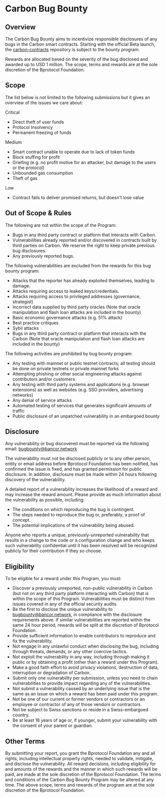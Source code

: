 ﻿# Carbon Bug Bounty

## Overview

The Carbon Bug Bounty aims to incentivize responsible disclosures of any bugs in the Carbon smart contracts. Starting with the official Beta launch, the [carbon-contracts](https://github.com/bancorprotocol/carbon-contracts) repository is subject to the bounty program.

Rewards are allocated based on the severity of the bug disclosed and awarded up to USD 1 million. The scope, terms and rewards are at the sole discretion of the Bprotocol Foundation.

## Scope

The list below is not limited to the following submissions but it gives an overview of the issues we care about:

Critical

-   Direct theft of user funds
-   Protocol Insolvency
-   Permanent freezing of funds

Medium

-   Smart contract unable to operate due to lack of token funds
-   Block stuffing for profit
-   Griefing (e.g. no profit motive for an attacker, but damage to the users or the protocol)
-   Unbounded gas consumption
-   Theft of gas

Low

-   Contract fails to deliver promised returns, but doesn't lose value

## Out of Scope & Rules

The following are not within the scope of the Program:

-   Bugs in any third party contract or platform that interacts with Carbon.
-   Vulnerabilities already reported and/or discovered in contracts built by third parties on Carbon. We reserve the right to keep private previous bug disclosures.
-   Any previously reported bugs.

The following vulnerabilities are excluded from the rewards for this bug bounty program:

-   Attacks that the reporter has already exploited themselves, leading to damage.
-   Attacks requiring access to leaked keys/credentials.
-   Attacks requiring access to privileged addresses (governance, strategist)
-   Incorrect data supplied by third party oracles (Note that oracle manipulation and flash loan attacks are included in the bounty)
-   Basic economic governance attacks (e.g. 51% attack)
-   Best practice critiques
-   Sybil attacks
-   Bugs in any third party contract or platform that interacts with the Carbon (Note that oracle manipulation and flash loan attacks are included in the bounty)

The following activities are prohibited by bug bounty program:

-   Any testing with mainnet or public testnet contracts; all testing should be done on private testnets or private mainnet forks
-   Attempting phishing or other social engineering attacks against contributors and/or customers
-   Any testing with third party systems and applications (e.g. browser extensions) as well as websites (e.g. SSO providers, advertising networks)
-   Any denial of service attacks
-   Automated testing of services that generates significant amounts of traffic
-   Public disclosure of an unpatched vulnerability in an embargoed bounty

## Disclosure

Any vulnerability or bug discovered must be reported via the following email: bugbounty@bancor.network

The vulnerability must not be disclosed publicly or to any other person, entity or email address before Bprotocol Foundation has been notified, has confirmed the issue is fixed, and has granted permission for public disclosure. In addition, disclosure must be made within 24 hours following discovery of the vulnerability.

A detailed report of a vulnerability increases the likelihood of a reward and may increase the reward amount. Please provide as much information about the vulnerability as possible, including:

-   The conditions on which reproducing the bug is contingent.
-   The steps needed to reproduce the bug or, preferably, a proof of concept.
-   The potential implications of the vulnerability being abused.

Anyone who reports a unique, previously-unreported vulnerability that results in a change to the code or a configuration change and who keeps such vulnerability confidential until it has been resolved will be recognized publicly for their contribution if they so choose.

## Eligibility

To be eligible for a reward under this Program, you must:

-   Discover a previously unreported, non-public vulnerability in Carbon (but not on any third party platform interacting with Carbon) that is within the scope of this Program. Vulnerabilities must be distinct from issues covered in any of the official security audits.
-   Be the first to disclose the unique vulnerability to bugbounty@bancor.network, in compliance with the disclosure requirements above. If similar vulnerabilities are reported within the same 24 hour period, rewards will be split at the discretion of Bprotocol Foundation.
-   Provide sufficient information to enable contributors to reproduce and fix the vulnerability.
-   Not engage in any unlawful conduct when disclosing the bug, including through threats, demands, or any other coercive tactics.
-   Not exploit the vulnerability in any way, including through making it public or by obtaining a profit (other than a reward under this Program).
-   Make a good faith effort to avoid privacy violations, destruction of data, interruption or degradation of Carbon.
-   Submit only one vulnerability per submission, unless you need to chain vulnerabilities to provide impact regarding any of the vulnerabilities.
-   Not submit a vulnerability caused by an underlying issue that is the same as an issue on which a reward has been paid under this program.
-   Not be one of our current or former vendors or contractors or an employee or contractor of any of those vendors or contractors.
-   Not be subject to Swiss sanctions or reside in a Swiss-embargoed country.
-   Be at least 18 years of age or, if younger, submit your vulnerability with the consent of your parent or guardian.

## Other Terms

By submitting your report, you grant the Bprotocol Foundation any and all rights, including intellectual property rights, needed to validate, mitigate, and disclose the vulnerability. All reward decisions, including eligibility for and amounts of the rewards and the manner in which such rewards will be paid, are made at the sole discretion of the Bprotocol Foundation. The terms and conditions of the Carbon Bug Bounty Program may be altered at any time. The above scope, terms and rewards of the program are at the sole discretion of the Bprotocol Foundation.
